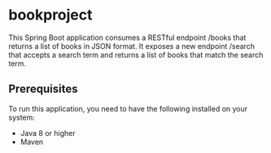 # bookproject

This Spring Boot application consumes a RESTful endpoint /books that returns a list of books in JSON format. It exposes a new endpoint /search that accepts a search term and returns a list of books that match the search term.


## Prerequisites

To run this application, you need to have the following installed on your system:

* Java 8 or higher
* Maven
